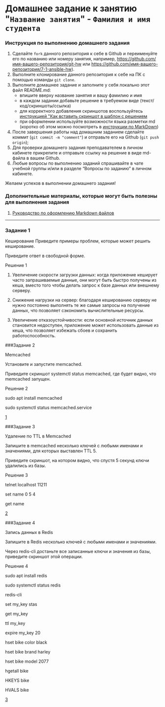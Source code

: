 # Домашнее задание к занятию "`Название занятия`" - `Фамилия и имя студента`


### Инструкция по выполнению домашнего задания

   1. Сделайте `fork` данного репозитория к себе в Github и переименуйте его по названию или номеру занятия, например, https://github.com/имя-вашего-репозитория/git-hw или  https://github.com/имя-вашего-репозитория/7-1-ansible-hw).
   2. Выполните клонирование данного репозитория к себе на ПК с помощью команды `git clone`.
   3. Выполните домашнее задание и заполните у себя локально этот файл README.md:
      - впишите вверху название занятия и вашу фамилию и имя
      - в каждом задании добавьте решение в требуемом виде (текст/код/скриншоты/ссылка)
      - для корректного добавления скриншотов воспользуйтесь [инструкцией "Как вставить скриншот в шаблон с решением](https://github.com/netology-code/sys-pattern-homework/blob/main/screen-instruction.md)
      - при оформлении используйте возможности языка разметки md (коротко об этом можно посмотреть в [инструкции  по MarkDown](https://github.com/netology-code/sys-pattern-homework/blob/main/md-instruction.md))
   4. После завершения работы над домашним заданием сделайте коммит (`git commit -m "comment"`) и отправьте его на Github (`git push origin`);
   5. Для проверки домашнего задания преподавателем в личном кабинете прикрепите и отправьте ссылку на решение в виде md-файла в вашем Github.
   6. Любые вопросы по выполнению заданий спрашивайте в чате учебной группы и/или в разделе “Вопросы по заданию” в личном кабинете.
   
Желаем успехов в выполнении домашнего задания!
   
### Дополнительные материалы, которые могут быть полезны для выполнения задания

1. [Руководство по оформлению Markdown файлов](https://gist.github.com/Jekins/2bf2d0638163f1294637#Code)

---

### Задание 1


Кеширование
Приведите примеры проблем, которые может решить кеширование.


Приведите ответ в свободной форме.



Решение 1


1. Увеличение скорости загрузки данных: когда приложение кеширует часто запрашиваемые данные, они могут быть быстро получены из кеша, вместо того чтобы делать запрос к базе данных или внешнему серверу.

2. Снижение нагрузки на сервер: благодаря кешированию серверу не нужно постоянно выполнять те же самые запросы на получение данных, что позволяет сэкономить вычислительные ресурсы.

3. Увеличение отказоустойчивости: если основной источник данных становится недоступен, приложение может использовать данные из кеша, что позволяет избежать сбоев и сохранить работоспособность.



###Задание 2


Memcached

Установите и запустите memcached.


Приведите скриншот systemctl status memcached, где будет видно, что memcached запущен.



Решение 2


sudo apt install memcached

sudo systemctl status memcached.service

[1](https://github.com/StasAlginin/gitlab-hw/blob/main/img/cash1.png)



###Задание 3


Удаление по TTL в Memcached

Запишите в memcached несколько ключей с любыми именами и значениями, для которых выставлен TTL 5.


Приведите скриншот, на котором видно, что спустя 5 секунд ключи удалились из базы.



Решение 3


telnet localhost 11211

set name 0 5 4

get name

[2](https://github.com/StasAlginin/gitlab-hw/blob/main/img/cash2.png)



###Задание 4


Запись данных в Redis

Запишите в Redis несколько ключей с любыми именами и значениями.


Через redis-cli достаньте все записанные ключи и значения из базы, приведите скриншот этой операции.


Решение 4

sudo apt install redis

sudo systemctl status redis

redis-cli

set my_key stas

get my_key

ttl my_key

expire my_key 20

hset bike color black

hset bike brand harley

hset bike model 2077

hgetall bike

HKEYS bike

HVALS bike

[3](https://github.com/StasAlginin/gitlab-hw/blob/main/img/cash3.png)
